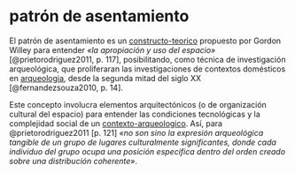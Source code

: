 # patrón de asentamiento

El patrón de asentamiento es un [constructo-teorico](constructo-teorico.md) propuesto por Gordon Willey para entender *«la apropiación y uso del espacio»* [@prietorodriguez2011, p. 117],  posibilitando, como técnica de investigación arqueológica, que proliferaran las investigaciones de contextos domésticos en [arqueologia](arqueologia.md), desde la segunda mitad del siglo XX [@fernandezsouza2010, p. 14].

Este concepto involucra elementos arquitectónicos (o de organización cultural del espacio) para entender las condiciones tecnológicas y la complejidad social de un [contexto-arqueologico](contexto-arqueologico.md). Así, para @prietorodriguez2011 [p. 121] *«no son sino la expresión arqueológica tangible de un grupo de lugares culturalmente significantes, donde cada individuo del grupo ocupa una posición específica dentro del orden creado sobre una distribución coherente»*.
